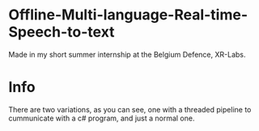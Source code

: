 # Offline-Multi-language-Real-time-Speech-to-text
Made in my short summer internship at the Belgium Defence, XR-Labs.

# Info
There are two variations, as you can see, one with a threaded pipeline to cummunicate with a c# program, and just a normal one.

